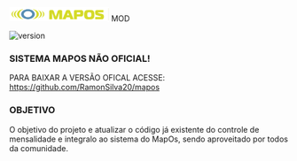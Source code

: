 
![MapOS](https://raw.githubusercontent.com/RamonSilva20/mapos/master/assets/img/logo.png) MOD

![version](https://img.shields.io/badge/version-4.4.0-blue.svg?longCache=true&style=flat-square)


### SISTEMA MAPOS NÃO OFICIAL!

PARA BAIXAR A VERSÃO OFICAL ACESSE: https://github.com/RamonSilva20/mapos


### OBJETIVO 

O objetivo do projeto e atualizar o código já existente do controle de mensalidade e integralo ao sistema do MapOs, sendo aproveitado por todos da comunidade.  
